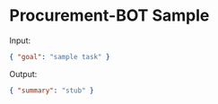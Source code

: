 # Procurement-BOT Sample

Input:

```json
{ "goal": "sample task" }
```

Output:

```json
{ "summary": "stub" }
```
